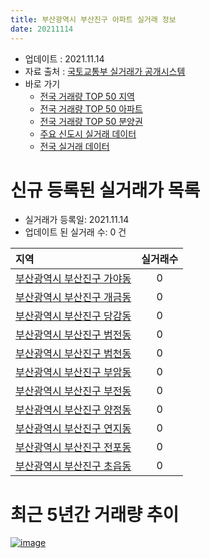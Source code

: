 ```yaml
---
title: 부산광역시 부산진구 아파트 실거래 정보
date: 20211114
---
```


* 업데이트 : 2021.11.14
* 자료 출처 : [국토교통부 실거래가 공개시스템](http://rt.molit.go.kr)
* 바로 가기
    * [전국 거래량 TOP 50 지역](https://apt-info.github.io/apt-trade-info/tr)
    * [전국 거래량 TOP 50 아파트](https://apt-info.github.io/apt-trade-info/ta)
    * [전국 거래량 TOP 50 분양권](https://apt-info.github.io/apt-trade-info/tb)
    * [주요 신도시 실거래 데이터](https://apt-info.github.io/apt-trade-info/newtown)
    * [전국 실거래 데이터](https://apt-info.github.io/apt-trade-info/all)



<script async src="https://pagead2.googlesyndication.com/pagead/js/adsbygoogle.js"></script>
<!-- 기본광고 -->
<ins class="adsbygoogle"
     style="display:block"
     data-ad-client="ca-pub-1142216861245946"
     data-ad-slot="4805727019"
     data-ad-format="auto"
     data-full-width-responsive="true"></ins>
<script>
     (adsbygoogle = window.adsbygoogle || []).push({});
</script>


# 신규 등록된 실거래가 목록

* 실거래가 등록일: 2021.11.14
* 업데이트 된 실거래 수: 0 건


|지역|실거래수|
|:---|:---:|
|[부산광역시 부산진구 가야동](https://apt-info.github.io/apt-trade-info/r347)|0|
|[부산광역시 부산진구 개금동](https://apt-info.github.io/apt-trade-info/r348)|0|
|[부산광역시 부산진구 당감동](https://apt-info.github.io/apt-trade-info/r346)|0|
|[부산광역시 부산진구 범전동](https://apt-info.github.io/apt-trade-info/r349)|0|
|[부산광역시 부산진구 범천동](https://apt-info.github.io/apt-trade-info/r342)|0|
|[부산광역시 부산진구 부암동](https://apt-info.github.io/apt-trade-info/r345)|0|
|[부산광역시 부산진구 부전동](https://apt-info.github.io/apt-trade-info/r341)|0|
|[부산광역시 부산진구 양정동](https://apt-info.github.io/apt-trade-info/r339)|0|
|[부산광역시 부산진구 연지동](https://apt-info.github.io/apt-trade-info/r343)|0|
|[부산광역시 부산진구 전포동](https://apt-info.github.io/apt-trade-info/r340)|0|
|[부산광역시 부산진구 초읍동](https://apt-info.github.io/apt-trade-info/r344)|0|



<script async src="https://pagead2.googlesyndication.com/pagead/js/adsbygoogle.js"></script>
<!-- 기본광고 -->
<ins class="adsbygoogle"
     style="display:block"
     data-ad-client="ca-pub-1142216861245946"
     data-ad-slot="4805727019"
     data-ad-format="auto"
     data-full-width-responsive="true"></ins>
<script>
     (adsbygoogle = window.adsbygoogle || []).push({});
</script>


# 최근 5년간 거래량 추이


<div style="width:100%;">
    <canvas id="deal_progress" height="200"></canvas>
</div>

<script>
new Chart(document.getElementById("deal_progress"), {
    type: 'line',
    data: {
        labels: ['16.01','16.02','16.03','16.04','16.05','16.06','16.07','16.08','16.09','16.10','16.11','16.12','17.01','17.02','17.03','17.04','17.05','17.06','17.07','17.08','17.09','17.10','17.11','17.12','18.01','18.02','18.03','18.04','18.05','18.06','18.07','18.08','18.09','18.10','18.11','18.12','19.01','19.02','19.03','19.04','19.05','19.06','19.07','19.08','19.09','19.10','19.11','19.12','20.01','20.02','20.03','20.04','20.05','20.06','20.07','20.08','20.09','20.10','20.11','20.12','21.01','21.02','21.03','21.04','21.05','21.06','21.07','21.08','21.09','21.10','21.11'],
        datasets: [{
            label: '매매/분양권',
            data: [402,454,644,658,648,696,690,596,851,1007,739,441,437,646,1013,830,713,719,494,443,419,336,621,507,492,369,446,256,227,267,210,209,223,281,237,215,256,237,291,303,281,298,320,333,322,485,869,746,684,654,403,531,649,1449,854,493,661,1551,1831,1216,436,372,450,478,605,384,334,381,296,293,29],
            borderColor: "rgba(66, 133, 243, 1)",
            backgroundColor: "rgba(66, 133, 243, 0.05)",
            borderWidth: 1,
            pointRadius: 0,
            fill: false,
            lineTension: 0
        },{
            label: '전/월세',
            data: [375,376,362,364,308,304,289,305,280,478,463,410,378,490,427,372,360,367,418,370,341,300,334,316,355,383,481,386,332,282,307,266,227,328,279,377,489,502,417,384,461,421,469,446,361,387,402,465,459,645,429,450,420,534,538,515,427,464,526,557,478,485,439,384,473,511,478,453,409,399,77],
            borderColor: "rgba(255, 90, 0, 1)",
            backgroundColor: "rgba(255, 90, 0, 0.05)",
            borderWidth: 1,
            pointRadius: 0,
            fill: false,
            lineTension: 0
        },{
            label: '합계',
            data: [777,830,1006,1022,956,1000,979,901,1131,1485,1202,851,815,1136,1440,1202,1073,1086,912,813,760,636,955,823,847,752,927,642,559,549,517,475,450,609,516,592,745,739,708,687,742,719,789,779,683,872,1271,1211,1143,1299,832,981,1069,1983,1392,1008,1088,2015,2357,1773,914,857,889,862,1078,895,812,834,705,692,106],
            borderColor: "rgba(0, 0, 0, 1)",
            backgroundColor: "rgba(0, 0, 0, 0.03)",
            borderWidth: 0.1,
            pointRadius: 0,
            fill: true,
            lineTension: 0
        }
        ]
    },
    options: {
        responsive: true,
        title: {
            display: false
        },
        tooltips: {
            mode: 'index',
            intersect: false
        },
        hover: {
            mode: 'nearest',
            intersect: true
        },
        scales: {
            xAxes: [{
                display: true,
                scaleLabel: {
                    display: true,
                    labelString: '년/월'
                }
            }],
            yAxes: [{
                display: true,
                ticks: {
                    suggestedMin: 0,
                },
                scaleLabel: {
                    display: true,
                    labelString: '실거래 수'
                }
            }]
        }
    }
});

</script>


[![image](https://apt-info.github.io/images/2020-01-03-apt-trade-info/1024x500.png)](https://play.google.com/store/apps/details?id=com.aptinfo.apttradeinfo)

